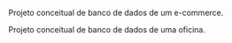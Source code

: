 Projeto conceitual de banco de dados de um e-commerce.

Projeto conceitual de banco de dados de uma oficina.
